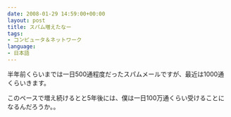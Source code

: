 ```yaml
---
date: 2008-01-29 14:59:00+00:00
layout: post
title: スパム増えたなー
tags:
- コンピュータ＆ネットワーク
language:
- 日本語
---
```


半年前くらいまでは一日500通程度だったスパムメールですが、最近は1000通くらいきます。

このペースで増え続けるとと5年後には、僕は一日100万通くらい受けることになるんだろうか。。
